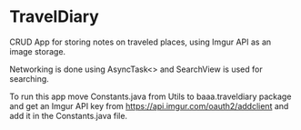 # TravelDiary

CRUD App for storing notes on traveled places, using Imgur API as an image storage. 

Networking is done using AsyncTask<> and SearchView is used for searching.

To run this app move Constants.java from Utils to baaa.traveldiary package and get an Imgur API key from https://api.imgur.com/oauth2/addclient and add it in the Constants.java file. 
